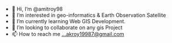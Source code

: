 - 👋 Hi, I’m @amitroy98
- 👀 I’m interested in geo-informatics & Earth Observation Satellite
- 🌱 I’m currently learning Web GIS Development.
- 💞️ I’m looking to collaborate on any gis Project
- 📫 How to reach me ...akroy19987@gmail.com

<!---
amitroy98/amitroy98 is a ✨ special ✨ repository because its `README.md` (this file) appears on your GitHub profile.
You can click the Preview link to take a look at your changes.
--->
